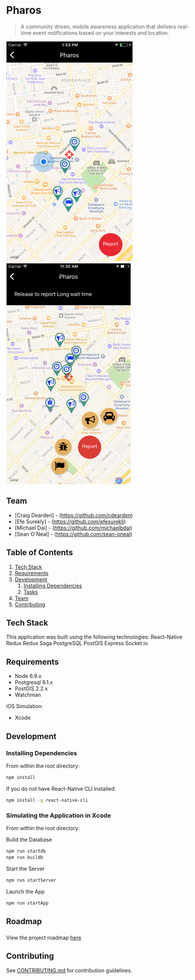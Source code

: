 # Pharos
>A community driven, mobile awareness application
that delivers real-time event notifications based on your interests and location.

<img src="readme/readme1.png" alt="Pharos mockup 1" height=600 />
<br>
<img src="readme/readme2.png" alt="Pharos mockup 2" height=600 />


## Team

  - [Craig Dearden] - (https://github.com/cdearden)
  - [Efe Surekly] - (https://github.com/efesurekli)
  - [Michael Dai] - (https://github.com/michaelbdai)
  - [Sean O'Neal] - (https://github.com/sean-oneal)

## Table of Contents

1. [Tech Stack](#techstack)
1. [Requirements](#requirements)
1. [Development](#development)
    1. [Installing Dependencies](#installing-dependencies)
    1. [Tasks](#tasks)
1. [Team](#team)
1. [Contributing](#contributing)

## Tech Stack
This application was built using the following technologies: React-Native
Redux
Redux Saga
PostgreSQL
PostGIS
Express
Socket.io

## Requirements

- Node 6.9.x
- Postgresql 9.1.x
- PostGIS 2.2.x
- Watchman

iOS Simulation:
- Xcode

## Development

### Installing Dependencies

From within the root directory:
```sh
npm install
```

If you do not have React-Native CLI installed:
```sh
npm install -g react-native-cli
```

### Simulating the Application in Xcode

From within the root directory:

Build the Database
```sh
npm run startdb
npm run buildb
```

Start the Server
```sh
npm run startServer
```

Launch the App
```sh
npm run startApp
```

## Roadmap

###

View the project roadmap [here](https://github.com/LuminousLeeks/Pharos/issues)


## Contributing

See [CONTRIBUTING.md](CONTRIBUTING.md) for contribution guidelines.
